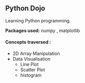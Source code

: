 ## Python Dojo

Learning Python programming.

<b>Packages used:</b> numpy , matplotlib

#### Concepts traversed :

- 2D Array Manipulation
- Data Visualisation
    + Line Plot
    + Scatter Plot
    + histogram